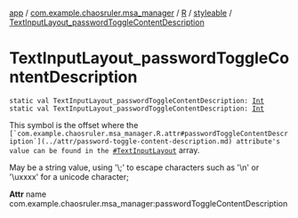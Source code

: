 [app](../../../index.md) / [com.example.chaosruler.msa_manager](../../index.md) / [R](../index.md) / [styleable](index.md) / [TextInputLayout_passwordToggleContentDescription](.)

# TextInputLayout_passwordToggleContentDescription

`static val TextInputLayout_passwordToggleContentDescription: `[`Int`](https://kotlinlang.org/api/latest/jvm/stdlib/kotlin/-int/index.html)
`static val TextInputLayout_passwordToggleContentDescription: `[`Int`](https://kotlinlang.org/api/latest/jvm/stdlib/kotlin/-int/index.html)

This symbol is the offset where the ``[`com.example.chaosruler.msa_manager.R.attr#passwordToggleContentDescription`](../attr/password-toggle-content-description.md) attribute's value can be found in the ``[`#TextInputLayout`](-text-input-layout.md) array.

May be a string value, using '\\;' to escape characters such as '\\n' or '\\uxxxx' for a unicode character;

**Attr**
name com.example.chaosruler.msa_manager:passwordToggleContentDescription

